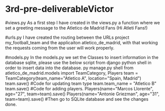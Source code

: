 # 3rd-pre-deliverableVictor

#views.py
As a first step I have created in the views.py a function where we set a greeting message to the Atletico de Madrid Fans (Hi Atleti Fans!)

#urls.py
I have created the routing between the URLs project my_football_team and the applicaiton atletico_de_madrid, with that working the requests coming from the user will work properly.

#models.py
In the models.py we set the Classes to insert information in the database sqlite, please use the below script from django python shell in order to insert data into the database.
py manage.py shell
from atletico_de_madrid.models import TeamCategory, Players
team = TeamCategory(team_name="Atletico A", location="Spain, Madrid")
team.save()
#Code for updating team type
team.team_name = "Atletico B"
team.save()
#Code for adding players.
Players(name="Marcos Llorente", age="27", team=team).save()
Players(name="Antonie Griezman", age="31", team=team).save()
#Then go to SQLite database and see the changes done.
